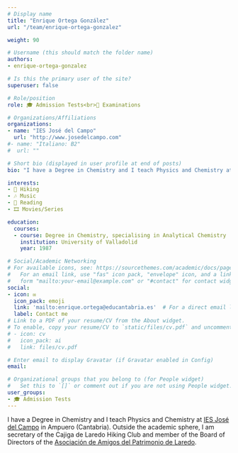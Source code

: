 ```yaml
---
# Display name
title: "Enrique Ortega González"
url: "/team/enrique-ortega-gonzalez"

weight: 90

# Username (this should match the folder name)
authors:
- enrique-ortega-gonzalez

# Is this the primary user of the site?
superuser: false

# Role/position
role: 🎓 Admission Tests<br>📝 Examinations

# Organizations/Affiliations
organizations:
- name: "IES José del Campo"
  url: "http://www.josedelcampo.com"
#- name: "Italiano: B2"
#  url: ""  

# Short bio (displayed in user profile at end of posts)
bio: "I have a Degree in Chemistry and I teach Physics and Chemistry at [IES José del Campo](http://www.josedelcampo.com) in Ampuero (Cantabria)."

interests:
- 🥾 Hiking
- 🎶 Music
- 📖 Reading
- 🎞️ Movies/Series

education:
  courses:
  - course: Degree in Chemistry, specialising in Analytical Chemistry
    institution: University of Valladolid
    year: 1987  

# Social/Academic Networking
# For available icons, see: https://sourcethemes.com/academic/docs/page-builder/#icons
#   For an email link, use "fas" icon pack, "envelope" icon, and a link in the
#   form "mailto:your-email@example.com" or "#contact" for contact widget.
social:
- icon: ✉️
  icon_pack: emoji
  link: 'mailto:enrique.ortega@educantabria.es'  # For a direct email link, use "mailto:test@example.org".
  label: Contact me
# Link to a PDF of your resume/CV from the About widget.
# To enable, copy your resume/CV to `static/files/cv.pdf` and uncomment the lines below.
# - icon: cv
#   icon_pack: ai
#   link: files/cv.pdf

# Enter email to display Gravatar (if Gravatar enabled in Config)
email:

# Organizational groups that you belong to (for People widget)
#   Set this to `[]` or comment out if you are not using People widget.
user_groups:
- 🎓 Admission Tests
---
```


I have a Degree in Chemistry and I teach Physics and Chemistry at [IES José del Campo](http://www.josedelcampo.com) in Ampuero (Cantabria). Outside the academic sphere, I am secretary of the Cajiga de Laredo Hiking Club and member of the Board of Directors of the [Asociación de Amigos del Patrimonio de Laredo](https://amigospatrimoniolaredo.es).